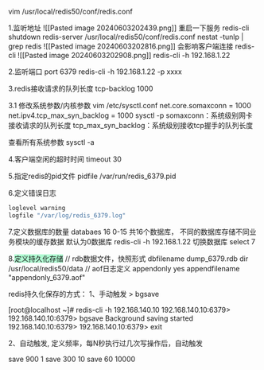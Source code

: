 vim  /usr/local/redis50/conf/redis.conf

1.监听地址
![[Pasted image 20240603202439.png]]
 重启一下服务
redis-cli shutdown
redis-server /usr/local/redis50/conf/redis.conf
nestat -tunlp | grep redis
![[Pasted image 20240603202816.png]]
会影响客户端连接
redis-cli
![[Pasted image 20240603202908.png]]
redis-cli -h 192.168.1.22

2.监听端口
port 6379
redis-cli -h 192.168.1.22 -p xxxx

3.redis接收请求的队列长度
tcp-backlog 1000

3.1 修改系统参数/内核参数
vim /etc/sysctl.conf
net.core.somaxconn = 1000
net.ipv4.tcp_max_syn_backlog = 1000
sysctl -p
somaxconn：系统级别网卡接收请求的队列长度
tcp_max_syn_backlog：系统级别接收tcp握手的队列长度

查看所有系统参数
sysctl -a 

4.客户端空闲的超时时间
timeout 30
 
5.指定redis的pid文件
pidfile /var/run/redis_6379.pid


6.定义错误日志
```bash
loglevel warning
logfile "/var/log/redis_6379.log"
```

7.定义数据库的数量
databaes 16
0-15
共16个数据库， 不同的数据库存储不同业务模块的缓存数据 
默认为0数据库
redis-cli -h 192.168.1.22
切换数据库
select 7

8.<span style="background:#affad1">定义持久化存储</span>
// rdb数据文件，快照形式
dbfilename dump_6379.rdb
dir /usr/local/redis50/data
// aof日志定义
appendonly yes
appendfilename "appendonly_6379.aof"

redis持久化保存的方式：
1、手动触发 > bgsave

[root@localhost ~]# redis-cli -h 192.168.140.10
192.168.140.10:6379> 
192.168.140.10:6379> bgsave
Background saving started
192.168.140.10:6379> 
192.168.140.10:6379> exit

2、自动触发, 定义频率，每N秒执行过几次写操作后，自动触发

save 900 1
save 300 10
save 60 10000
